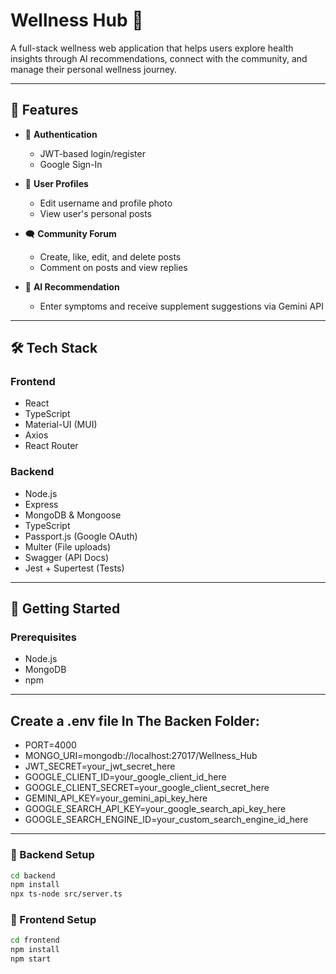 # Wellness Hub 🌿

A full-stack wellness web application that helps users explore health insights through AI recommendations, connect with the community, and manage their personal wellness journey.

---

## 📌 Features

- 🔐 **Authentication**
  - JWT-based login/register
  - Google Sign-In

- 👤 **User Profiles**
  - Edit username and profile photo
  - View user's personal posts

- 🗨️ **Community Forum**
  - Create, like, edit, and delete posts
  - Comment on posts and view replies

- 🤖 **AI Recommendation**
  - Enter symptoms and receive supplement suggestions via Gemini API

---

## 🛠️ Tech Stack

### Frontend
- React
- TypeScript
- Material-UI (MUI)
- Axios
- React Router

### Backend
- Node.js
- Express
- MongoDB & Mongoose
- TypeScript
- Passport.js (Google OAuth)
- Multer (File uploads)
- Swagger (API Docs)
- Jest + Supertest (Tests)

---

## 🚀 Getting Started

### Prerequisites
- Node.js
- MongoDB
- npm

---
## Create a .env file In The Backen Folder:

- PORT=4000
- MONGO_URI=mongodb://localhost:27017/Wellness_Hub
- JWT_SECRET=your_jwt_secret_here
- GOOGLE_CLIENT_ID=your_google_client_id_here
- GOOGLE_CLIENT_SECRET=your_google_client_secret_here
- GEMINI_API_KEY=your_gemini_api_key_here
- GOOGLE_SEARCH_API_KEY=your_google_search_api_key_here
- GOOGLE_SEARCH_ENGINE_ID=your_custom_search_engine_id_here


---

### 🔧 Backend Setup

```bash
cd backend
npm install
npx ts-node src/server.ts
```

### 🔧 Frontend Setup

```bash
cd frontend
npm install
npm start
```

